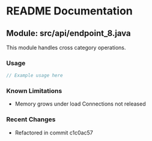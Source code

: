 # README Documentation

## Module: src/api/endpoint_8.java

This module handles cross category operations.

### Usage

```javascript
// Example usage here
```

### Known Limitations

- Memory grows under load Connections not released

### Recent Changes

- Refactored in commit c1c0ac57
